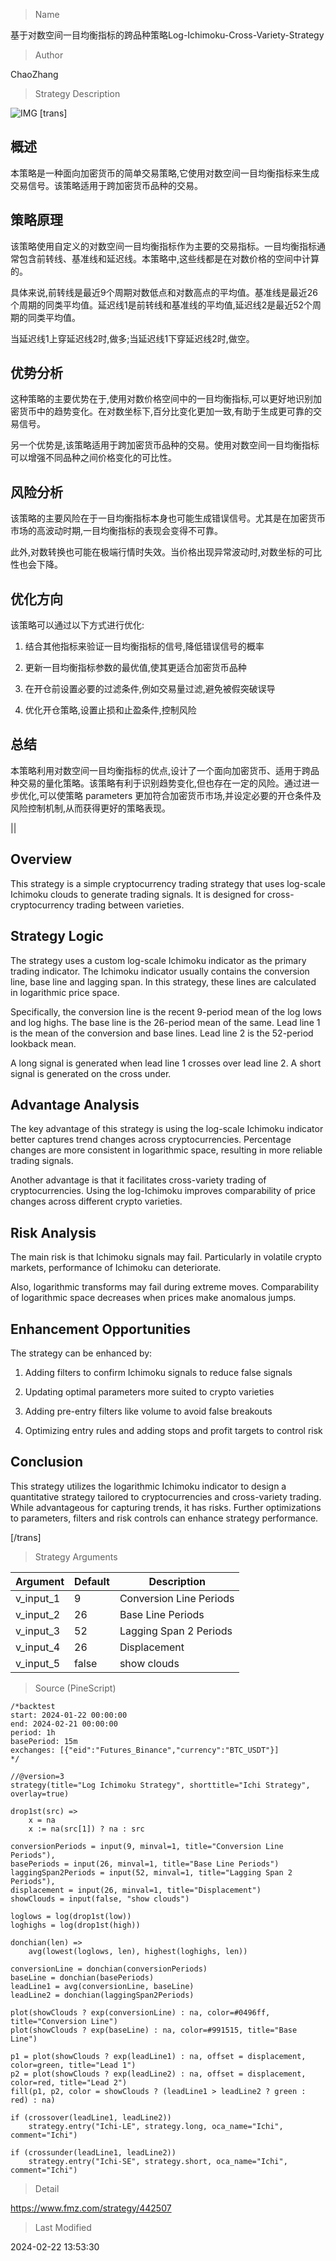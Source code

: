 
> Name

基于对数空间一目均衡指标的跨品种策略Log-Ichimoku-Cross-Variety-Strategy

> Author

ChaoZhang

> Strategy Description

![IMG](https://www.fmz.com/upload/asset/7918dd5f9c2170c039.png)
[trans]

## 概述

本策略是一种面向加密货币的简单交易策略,它使用对数空间一目均衡指标来生成交易信号。该策略适用于跨加密货币品种的交易。

## 策略原理

该策略使用自定义的对数空间一目均衡指标作为主要的交易指标。一目均衡指标通常包含前转线、基准线和延迟线。本策略中,这些线都是在对数价格的空间中计算的。

具体来说,前转线是最近9个周期对数低点和对数高点的平均值。基准线是最近26个周期的同类平均值。延迟线1是前转线和基准线的平均值,延迟线2是最近52个周期的同类平均值。

当延迟线1上穿延迟线2时,做多;当延迟线1下穿延迟线2时,做空。

## 优势分析

这种策略的主要优势在于,使用对数价格空间中的一目均衡指标,可以更好地识别加密货币中的趋势变化。在对数坐标下,百分比变化更加一致,有助于生成更可靠的交易信号。

另一个优势是,该策略适用于跨加密货币品种的交易。使用对数空间一目均衡指标可以增强不同品种之间价格变化的可比性。

## 风险分析

该策略的主要风险在于一目均衡指标本身也可能生成错误信号。尤其是在加密货币市场的高波动时期,一目均衡指标的表现会变得不可靠。

此外,对数转换也可能在极端行情时失效。当价格出现异常波动时,对数坐标的可比性也会下降。

## 优化方向

该策略可以通过以下方式进行优化:

1. 结合其他指标来验证一目均衡指标的信号,降低错误信号的概率

2. 更新一目均衡指标参数的最优值,使其更适合加密货币品种

3. 在开仓前设置必要的过滤条件,例如交易量过滤,避免被假突破误导

4. 优化开仓策略,设置止损和止盈条件,控制风险

## 总结

本策略利用对数空间一目均衡指标的优点,设计了一个面向加密货币、适用于跨品种交易的量化策略。该策略有利于识别趋势变化,但也存在一定的风险。通过进一步优化,可以使策略 parameters 更加符合加密货币市场,并设定必要的开仓条件及风险控制机制,从而获得更好的策略表现。

||

## Overview

This strategy is a simple cryptocurrency trading strategy that uses log-scale Ichimoku clouds to generate trading signals. It is designed for cross-cryptocurrency trading between varieties.

## Strategy Logic

The strategy uses a custom log-scale Ichimoku indicator as the primary trading indicator. The Ichimoku indicator usually contains the conversion line, base line and lagging span. In this strategy, these lines are calculated in logarithmic price space. 

Specifically, the conversion line is the recent 9-period mean of the log lows and log highs. The base line is the 26-period mean of the same. Lead line 1 is the mean of the conversion and base lines. Lead line 2 is the 52-period lookback mean.

A long signal is generated when lead line 1 crosses over lead line 2. A short signal is generated on the cross under.

## Advantage Analysis  

The key advantage of this strategy is using the log-scale Ichimoku indicator better captures trend changes across cryptocurrencies. Percentage changes are more consistent in logarithmic space, resulting in more reliable trading signals.

Another advantage is that it facilitates cross-variety trading of cryptocurrencies. Using the log-Ichimoku improves comparability of price changes across different crypto varieties.

## Risk Analysis

The main risk is that Ichimoku signals may fail. Particularly in volatile crypto markets, performance of Ichimoku can deteriorate. 

Also, logarithmic transforms may fail during extreme moves. Comparability of logarithmic space decreases when prices make anomalous jumps.

## Enhancement Opportunities

The strategy can be enhanced by:

1. Adding filters to confirm Ichimoku signals to reduce false signals

2. Updating optimal parameters more suited to crypto varieties  

3. Adding pre-entry filters like volume to avoid false breakouts

4. Optimizing entry rules and adding stops and profit targets to control risk

## Conclusion

This strategy utilizes the logarithmic Ichimoku indicator to design a quantitative strategy tailored to cryptocurrencies and cross-variety trading. While advantageous for capturing trends, it has risks. Further optimizations to parameters, filters and risk controls can enhance strategy performance.

[/trans]

> Strategy Arguments



|Argument|Default|Description|
|----|----|----|
|v_input_1|9|Conversion Line Periods|
|v_input_2|26|Base Line Periods|
|v_input_3|52|Lagging Span 2 Periods|
|v_input_4|26|Displacement|
|v_input_5|false|show clouds|


> Source (PineScript)

``` pinescript
/*backtest
start: 2024-01-22 00:00:00
end: 2024-02-21 00:00:00
period: 1h
basePeriod: 15m
exchanges: [{"eid":"Futures_Binance","currency":"BTC_USDT"}]
*/

//@version=3
strategy(title="Log Ichimoku Strategy", shorttitle="Ichi Strategy", overlay=true)

drop1st(src) =>
    x = na
    x := na(src[1]) ? na : src

conversionPeriods = input(9, minval=1, title="Conversion Line Periods"),
basePeriods = input(26, minval=1, title="Base Line Periods")
laggingSpan2Periods = input(52, minval=1, title="Lagging Span 2 Periods"),
displacement = input(26, minval=1, title="Displacement")
showClouds = input(false, "show clouds")

loglows = log(drop1st(low))
loghighs = log(drop1st(high))

donchian(len) =>
    avg(lowest(loglows, len), highest(loghighs, len))

conversionLine = donchian(conversionPeriods)
baseLine = donchian(basePeriods)
leadLine1 = avg(conversionLine, baseLine)
leadLine2 = donchian(laggingSpan2Periods)

plot(showClouds ? exp(conversionLine) : na, color=#0496ff, title="Conversion Line")
plot(showClouds ? exp(baseLine) : na, color=#991515, title="Base Line")

p1 = plot(showClouds ? exp(leadLine1) : na, offset = displacement, color=green, title="Lead 1")
p2 = plot(showClouds ? exp(leadLine2) : na, offset = displacement, color=red, title="Lead 2")
fill(p1, p2, color = showClouds ? (leadLine1 > leadLine2 ? green : red) : na)

if (crossover(leadLine1, leadLine2))
    strategy.entry("Ichi-LE", strategy.long, oca_name="Ichi", comment="Ichi")

if (crossunder(leadLine1, leadLine2))
    strategy.entry("Ichi-SE", strategy.short, oca_name="Ichi",  comment="Ichi")

```

> Detail

https://www.fmz.com/strategy/442507

> Last Modified

2024-02-22 13:53:30
